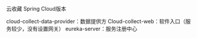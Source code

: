 云收藏 Spring Cloud版本

  cloud-collect-data-provider：数据提供方
  Cloud-collect-web：软件入口（服务较少，没有设置网关）
  eureka-server：服务注册中心
